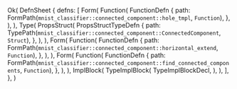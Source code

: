 Ok(
    DefnSheet {
        defns: [
            Form(
                Function(
                    FunctionDefn {
                        path: FormPath(`mnist_classifier::connected_component::hole_tmpl`, `Function`),
                    },
                ),
            ),
            Type(
                PropsStruct(
                    PropsStructTypeDefn {
                        path: TypePath(`mnist_classifier::connected_component::ConnectedComponent`, `Struct`),
                    },
                ),
            ),
            Form(
                Function(
                    FunctionDefn {
                        path: FormPath(`mnist_classifier::connected_component::horizontal_extend`, `Function`),
                    },
                ),
            ),
            Form(
                Function(
                    FunctionDefn {
                        path: FormPath(`mnist_classifier::connected_component::find_connected_components`, `Function`),
                    },
                ),
            ),
            ImplBlock(
                TypeImplBlock(
                    TypeImplBlockDecl,
                ),
            ),
        ],
    },
)